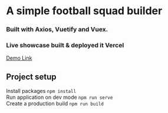 # A simple football squad builder
### Built with Axios, Vuetify and Vuex.  

### Live showcase built & deployed it Vercel
[Demo Link](https://squad-nu.vercel.app/)
## Project setup
Install packages
``npm install``\
Run application on dev mode
``npm run serve``\
Create a production build
``npm run build``
